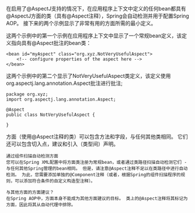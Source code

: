 在启用了@AspectJ支持的情况下，在应用程序上下文中定义的任何bean都具有@AspectJ方面的类（具有@Aspect注释），Spring会自动检测并用于配置Spring AOP。 接下来的两个示例显示了非常有用的方面所需的最小定义。

这两个示例中的第一个示例在应用程序上下文中显示了一个常规bean定义，该定义指向具有@Aspect批注的bean类：

	<bean id="myAspect" class="org.xyz.NotVeryUsefulAspect">
	    <!-- configure properties of the aspect here -->
	</bean>

这两个示例中的第二个显示了NotVeryUsefulAspect类定义，该定义使用org.aspectj.lang.annotation.Aspect批注进行批注;

	package org.xyz;
	import org.aspectj.lang.annotation.Aspect;
	
	@Aspect
	public class NotVeryUsefulAspect {
	
	}

方面（使用@Aspect注释的类）可以包含方法和字段，与任何其他类相同。 它们还可以包含切入点，建议和引入（类型间）声明。


	通过组件扫描自动检测方面
	您可以在Spring XML配置中将方面类注册为常规bean，或者通过类路径扫描自动检测它们 - 与任何其他Spring管理的bean相同。 但是，请注意@Aspect注释不足以在类路径中进行自动检测。 为此，您需要添加单独的@Component注释（或者，根据Spring的组件扫描程序的规则，可以添加符合条件的自定义构造型注释）。

	与其他方面的方面建议？
	在Spring AOP中，方面本身不能成为其他方面建议的目标。 类上的@Aspect注释将其标记为方面，因此将其从自动代理中排除。